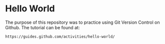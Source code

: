 # Hello World

The purpose of this repository was to practice using Git Version Control on Github. The tutorial can be found at:

```
https://guides.github.com/activities/hello-world/
```

